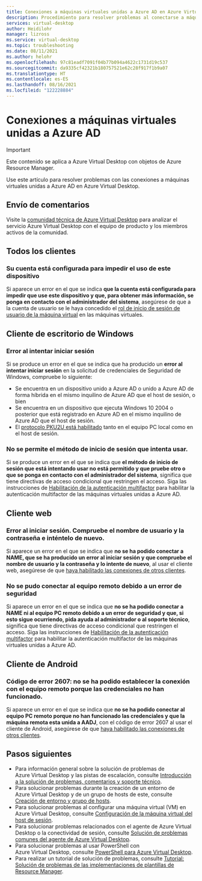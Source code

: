 ```yaml
---
title: Conexiones a máquinas virtuales unidas a Azure AD en Azure Virtual Desktop - Azure
description: Procedimiento para resolver problemas al conectarse a máquinas virtuales unidas a Azure AD en Azure Virtual Desktop
services: virtual-desktop
author: Heidilohr
manager: lizross
ms.service: virtual-desktop
ms.topic: troubleshooting
ms.date: 08/11/2021
ms.author: helohr
ms.openlocfilehash: 97c81eadf7091f04b77b094a4622c1731d19c537
ms.sourcegitcommit: da9335cf42321b180757521e62c28f917f1b9a07
ms.translationtype: HT
ms.contentlocale: es-ES
ms.lasthandoff: 08/16/2021
ms.locfileid: "122228884"
---
```

# <a name="connections-to-azure-ad-joined-vms"></a>Conexiones a máquinas virtuales unidas a Azure AD

>[!IMPORTANT]
>Este contenido se aplica a Azure Virtual Desktop con objetos de Azure Resource Manager.

Use este artículo para resolver problemas con las conexiones a máquinas virtuales unidas a Azure AD en Azure Virtual Desktop.

## <a name="provide-feedback"></a>Envío de comentarios

Visite la [comunidad técnica de Azure Virtual Desktop](https://techcommunity.microsoft.com/t5/azure-virtual-desktop/bd-p/AzureVirtualDesktopForum) para analizar el servicio Azure Virtual Desktop con el equipo de producto y los miembros activos de la comunidad.

## <a name="all-clients"></a>Todos los clientes

### <a name="your-account-is-configured-to-prevent-you-from-using-this-device"></a>Su cuenta está configurada para impedir el uso de este dispositivo

Si aparece un error en el que se indica **que la cuenta está configurada para impedir que use este dispositivo y que, para obtener más información, se ponga en contacto con el administrador del sistema**, asegúrese de que a la cuenta de usuario se le haya concedido el [rol de inicio de sesión de usuario de la máquina virtual](../active-directory/devices/howto-vm-sign-in-azure-ad-windows.md#azure-role-not-assigned) en las máquinas virtuales. 

## <a name="windows-desktop-client"></a>Cliente de escritorio de Windows

### <a name="the-logon-attempt-failed"></a>Error al intentar iniciar sesión

Si se produce un error en el que se indica que ha producido un **error al intentar iniciar sesión** en la solicitud de credenciales de Seguridad de Windows, compruebe lo siguiente:

- Se encuentra en un dispositivo unido a Azure AD o unido a Azure AD de forma híbrida en el mismo inquilino de Azure AD que el host de sesión, o bien
- Se encuentra en un dispositivo que ejecuta Windows 10 2004 o posterior que está registrado en Azure AD en el mismo inquilino de Azure AD que el host de sesión.
- El [protocolo PKU2U está habilitado](/windows/security/threat-protection/security-policy-settings/network-security-allow-pku2u-authentication-requests-to-this-computer-to-use-online-identities) tanto en el equipo PC local como en el host de sesión.

### <a name="the-sign-in-method-youre-trying-to-use-isnt-allowed"></a>No se permite el método de inicio de sesión que intenta usar.

Si se produce un error en el que se indica que **el método de inicio de sesión que está intentando usar no está permitido y que pruebe otro o que se ponga en contacto con el administrador del sistema**, significa que tiene directivas de acceso condicional que restringen el acceso. Siga las instrucciones de [Habilitación de la autenticación multifactor](deploy-azure-ad-joined-vm.md#enabling-mfa-for-azure-ad-joined-vms) para habilitar la autenticación multifactor de las máquinas virtuales unidas a Azure AD.

## <a name="web-client"></a>Cliente web

### <a name="sign-in-failed-please-check-your-username-and-password-and-try-again"></a>Error al iniciar sesión. Compruebe el nombre de usuario y la contraseña e inténtelo de nuevo.

Si aparece un error en el que se indica que **no se ha podido conectar a NAME, que se ha producido un error al iniciar sesión y que compruebe el nombre de usuario y la contraseña y lo intente de nuevo**, al usar el cliente web, asegúrese de que [haya habilitado las conexiones de otros clientes](deploy-azure-ad-joined-vm.md#connect-using-the-other-clients).

### <a name="we-couldnt-connect-to-the-remote-pc-because-of-a-security-error"></a>No se pudo conectar al equipo remoto debido a un error de seguridad

Si aparece un error en el que se indica que **no se ha podido conectar a NAME ni al equipo PC remoto debido a un error de seguridad y que, si esto sigue ocurriendo, pida ayuda al administrador o al soporte técnico**, significa que tiene directivas de acceso condicional que restringen el acceso. Siga las instrucciones de [Habilitación de la autenticación multifactor](deploy-azure-ad-joined-vm.md#enabling-mfa-for-azure-ad-joined-vms) para habilitar la autenticación multifactor de las máquinas virtuales unidas a Azure AD.

## <a name="android-client"></a>Cliente de Android

### <a name="error-code-2607---we-couldnt-connect-to-the-remote-pc-because-your-credentials-did-not-work"></a>Código de error 2607: no se ha podido establecer la conexión con el equipo remoto porque las credenciales no han funcionado.

Si aparece un error en el que se indica que **no se ha podido conectar al equipo PC remoto porque no han funcionado las credenciales y que la máquina remota esta unida a AADJ**, con el código de error 2607 al usar el cliente de Android, asegúrese de que [haya habilitado las conexiones de otros clientes](deploy-azure-ad-joined-vm.md#connect-using-the-other-clients).

## <a name="next-steps"></a>Pasos siguientes

- Para información general sobre la solución de problemas de Azure Virtual Desktop y las pistas de escalación, consulte [Introducción a la solución de problemas, comentarios y soporte técnico](troubleshoot-set-up-overview.md).
- Para solucionar problemas durante la creación de un entorno de Azure Virtual Desktop y de un grupo de hosts de este, consulte [Creación de entorno y grupo de hosts](troubleshoot-set-up-issues.md).
- Para solucionar problemas al configurar una máquina virtual (VM) en Azure Virtual Desktop, consulte [Configuración de la máquina virtual del host de sesión](troubleshoot-vm-configuration.md).
- Para solucionar problemas relacionados con el agente de Azure Virtual Desktop o la conectividad de sesión, consulte [Solución de problemas comunes del agente de Azure Virtual Desktop](troubleshoot-agent.md).
- Para solucionar problemas al usar PowerShell con Azure Virtual Desktop, consulte [PowerShell para Azure Virtual Desktop](troubleshoot-powershell.md).
- Para realizar un tutorial de solución de problemas, consulte [Tutorial: Solución de problemas de las implementaciones de plantillas de Resource Manager](../azure-resource-manager/templates/template-tutorial-troubleshoot.md).
